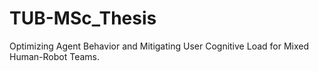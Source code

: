 # TUB-MSc_Thesis
Optimizing Agent Behavior and Mitigating User Cognitive Load for Mixed Human-Robot Teams.
